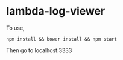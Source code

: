 # lambda-log-viewer

To use,
```
npm install && bower install && npm start
```

Then go to localhost:3333
